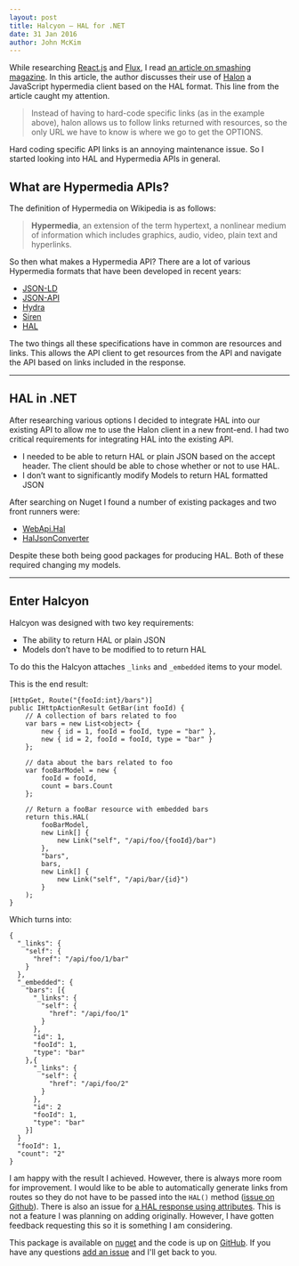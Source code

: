 ```yaml
---
layout: post
title: Halcyon — HAL for .NET
date: 31 Jan 2016
author: John McKim
---
```

While researching [React.js](https://facebook.github.io/react/) and [Flux](https://facebook.github.io/flux/), I read [an article on smashing magazine](http://www.smashingmagazine.com/2015/06/qualities-of-good-flux-implementations/). In this article, the author discusses their use of [Halon](https://github.com/LeanKit-Labs/halon) a JavaScript hypermedia client based on the HAL format. This line from the article caught my attention.

> Instead of having to hard-code specific links (as in the example above), halon allows us to follow links returned with resources, so the only URL we have to know is where we go to get the OPTIONS.

Hard coding specific API links is an annoying maintenance issue. So I started looking into HAL and Hypermedia APIs in general.

## What are Hypermedia APIs?
The definition of Hypermedia on Wikipedia is as follows:

> **Hypermedia**, an extension of the term hypertext, a nonlinear medium of information which includes graphics, audio, video, plain text and hyperlinks.

So then what makes a Hypermedia API? There are a lot of various Hypermedia formats that have been developed in recent years:

* [JSON-LD](http://json-ld.org/)
* [JSON-API](http://jsonapi.org/)
* [Hydra](http://www.markus-lanthaler.com/hydra/)
* [Siren](https://github.com/kevinswiber/siren)
* [HAL](http://stateless.co/hal_specification.html)

The two things all these specifications have in common are resources and links. This allows the API client to get resources from the API and navigate the API based on links included in the response.

---

## HAL in .NET
After researching various options I decided to integrate HAL into our existing API to allow me to use the Halon client in a new front-end. I had two critical requirements for integrating HAL into the existing API.

* I needed to be able to return HAL or plain JSON based on the accept header. The client should be able to chose whether or not to use HAL.
* I don’t want to significantly modify Models to return HAL formatted JSON

After searching on Nuget I found a number of existing packages and two front runners were:

* [WebApi.Hal](https://github.com/JakeGinnivan/WebApi.Hal)
* [HalJsonConverter](https://github.com/MLaritz/HalJsonConverter)

Despite these both being good packages for producing HAL. Both of these required changing my models.

***

## Enter Halcyon
Halcyon was designed with two key requirements:

* The ability to return HAL or plain JSON
* Models don’t have to be modified to to return HAL

To do this the Halcyon attaches `_links` and `_embedded` items to your model. 

This is the end result:

~~~
[HttpGet, Route("{fooId:int}/bars")]
public IHttpActionResult GetBar(int fooId) {
    // A collection of bars related to foo
    var bars = new List<object> {
        new { id = 1, fooId = fooId, type = "bar" },
        new { id = 2, fooId = fooId, type = "bar" }
    };

    // data about the bars related to foo
    var fooBarModel = new {
        fooId = fooId,
        count = bars.Count
    };

    // Return a fooBar resource with embedded bars
    return this.HAL(
        fooBarModel,
        new Link[] {
            new Link("self", "/api/foo/{fooId}/bar")
        },
        "bars",
        bars,
        new Link[] {
            new Link("self", "/api/bar/{id}")
        }
    );
}
~~~

Which turns into:

~~~
{
  "_links": {
    "self": {
      "href": "/api/foo/1/bar"
    }
  },
  "_embedded": {
    "bars": [{
      "_links": {
        "self": {
          "href": "/api/foo/1"
        }
      },
      "id": 1,
      "fooId": 1,
      "type": "bar"
    },{
      "_links": {
        "self": {
          "href": "/api/foo/2"
        }
      },
      "id": 2
      "fooId": 1,
      "type": "bar"
    }]
  }
  "fooId": 1,
  "count": "2"
}
~~~

I am happy with the result I achieved. However, there is always more room for improvement.
I would like to be able to automatically generate links from routes so they do not have to be
passed into the `HAL()` method ([issue on Github](https://github.com/visualeyes/halcyon/issues/9)).
There is also an issue for [a HAL response using attributes](https://github.com/visualeyes/halcyon/issues/6).
This is not a feature I was planning on adding originally. However, I have gotten feedback requesting this
so it is something I am considering.

This package is available on [nuget](https://www.nuget.org/packages/Halcyon/) and the code is up on [GitHub](https://github.com/visualeyes/halcyon). If you have any questions [add an issue](https://github.com/visualeyes/halcyon/issues) and I'll get back to you.
